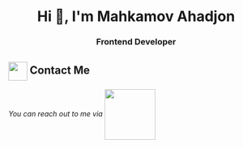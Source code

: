 <h1 align="center">Hi 👋, I'm Mahkamov Ahadjon</h1>
<h3 align="center">Frontend Developer</h3>

  <summary><h2> <img align="center" src="https://github.com/mahkamov9/blob/main/icons/Contact.gif" width="37"/> Contact Me</h2></summary>
  <p>
    <i>You can reach out to me via</i>
    <a href="mailto:mahkamov.de@gmail.com">
      <img align="center" src="https://github.com/mahkamov9/blob/main/icons/Gmail.gif" width="100"/>
    </a>
  </p>
